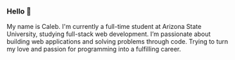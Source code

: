 ### Hello 👋<br>

My name is Caleb. I'm currently a full-time student at Arizona State University, studying full-stack web
development. I’m passionate about building web applications and solving problems through
code. Trying to turn my love and passion for programming into a fulfilling career.<br>
